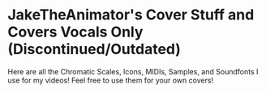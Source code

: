 # JakeTheAnimator's Cover Stuff and Covers Vocals Only (Discontinued/Outdated)
Here are all the Chromatic Scales, Icons, MIDIs, Samples, and Soundfonts I use for my videos! Feel free to use them for your own covers!
